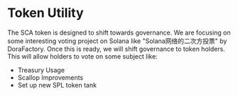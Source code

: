 # Token Utility

The SCA token is designed to shift towards governance. We are focusing on some interesting voting project on Solana like "Solana网络的二次方投票" by DoraFactory. Once this is ready, we will shift governance to token holders. This will allow holders to vote on some subject like:

* Treasury Usage
* Scallop Improvements
* Set up new SPL token tank

 

